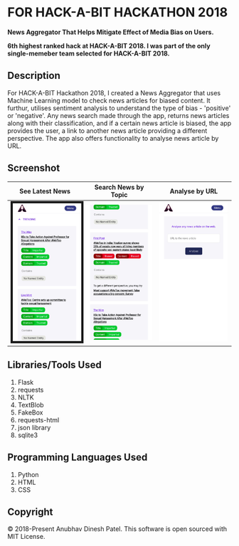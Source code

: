 # FOR HACK-A-BIT HACKATHON 2018 

<b>News Aggregator That Helps Mitigate Effect of Media Bias on Users.</b>

<b>6th highest ranked hack at HACK-A-BIT 2018. I was part of the only single-memeber team selected for HACK-A-BIT 2018. </b> 

## Description
For HACK-A-BIT Hackathon 2018, I created a News Aggregator that uses Machine Learning model to check news articles for biased content. It furthur, utilises sentiment analysis to understand the type of bias - 'positive' or 'negative'. Any news search made through the app, returns news articles along with their classification, and if a certain news article is biased, the app provides the user, a link to another news article providing a different perspective. The app also offers functionality to analyse news article by URL. 

## Screenshot
See Latest News | Search News by Topic | Analyse by URL
--- | --- | ---
<img src="static/img/WhatsApp%20Image%202018-10-29%20at%202.18.15%20PM%20(1).jpeg" width="250" border="5"> | <img src="static/img/WhatsApp%20Image%202018-10-29%20at%202.18.30%20PM%20(2).jpeg" width="250"> | <img src="static/img/WhatsApp%20Image%202018-10-29%20at%202.18.30%20PM%20(3).jpeg" width="250">

## Libraries/Tools Used
1. Flask
1. requests
1. NLTK
1. TextBlob
1. FakeBox
1. requests-html
1. json library
1. sqlite3

## Programming Languages Used
1. Python
1. HTML
1. CSS

## Copyright
&copy; 2018-Present Anubhav Dinesh Patel. This software is open sourced with MIT License.
